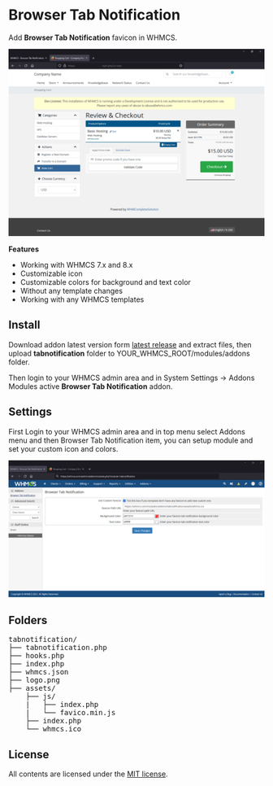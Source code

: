 # Browser Tab Notification
Add **Browser Tab Notification** favicon in WHMCS.

![Screenshot](front.png)

**Features**

- Working with WHMCS 7.x and 8.x
- Customizable icon
- Customizable colors for background and text color
- Without any template changes
- Working with any WHMCS templates


## Install

Download addon latest version form [latest release](https://github.com/farzadkhaledi/tabnotification/releases/latest) and extract files, then upload **tabnotification** folder to YOUR_WHMCS_ROOT/modules/addons folder.

Then login to your WHMCS admin area and in System Settings -> Addons Modules active **Browser Tab Notification** addon.

## Settings

First Login to your WHMCS admin area and in top menu select Addons menu and then Browser Tab Notification item, you can setup module and set your custom icon and colors.

![Screenshot](back.png)


## Folders

<pre>
tabnotification/
├── tabnotification.php
├── hooks.php
├── index.php
├── whmcs.json
├── logo.png
├── assets/
    ├── js/
    |   ├── index.php
    |   └── favico.min.js
    ├── index.php
    └── whmcs.ico
</pre>


## License

All contents are licensed under the [MIT license].

[mit license]: LICENSE
